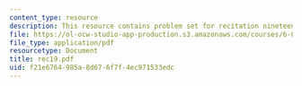 ```yaml
---
content_type: resource
description: This resource contains problem set for recitation nineteen.
file: https://ol-ocw-studio-app-production.s3.amazonaws.com/courses/6-041-probabilistic-systems-analysis-and-applied-probability-spring-2006/f21e6764985a8d676f7f4ec971533edc_rec19.pdf
file_type: application/pdf
resourcetype: Document
title: rec19.pdf
uid: f21e6764-985a-8d67-6f7f-4ec971533edc
---
```

